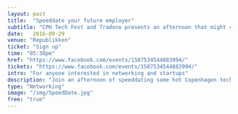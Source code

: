```yaml
---
layout: post
title:  "Speeddate your future employer"
subtitle: "CPH Tech Fest and Tradono presents an afternoon that might change your career life."
date:   2016-09-29
venue: "Republikken"
ticket: "Sign up"
time: "05:30pm"
href: "https://www.facebook.com/events/1587534544883994/"
tickets: "https://www.facebook.com/events/1587534544883994/"
intro: "For anyone interested in networking and startups"
description: "Join an afternoon of speeddating some hot Copenhagen tech startups; Heaps, Mover, Deemly, ToGoodToGo, Founders, Soundboks and Tradono. And maybe meet your future employer and coworkers. Come by for a beer and a chat and network with the hottest tech startups and industry friends. "
type: "Networking"
image: "/img/SpeedDate.jpg"
free: "true"
---
```

<!-- fill in the URL of your event host page if you haven't enough information for a detail page, so the event link won't point on the detail page at all -->

